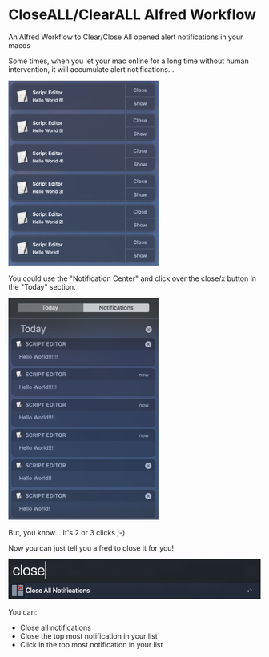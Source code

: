 # CloseALL/ClearALL Alfred Workflow
An Alfred Workflow to Clear/Close All opened alert notifications in your macos

Some times, when you let your mac online for a long time without human intervention, it will accumulate alert notifications...

<img src="https://raw.githubusercontent.com/jmarcon/closeall.alfredworkflow/master/screenshot.png" width="300px" alt="Notifications" />

You could use the "Notification Center" and click over the close/x button in the "Today" section.

<img src="https://raw.githubusercontent.com/jmarcon/closeall.alfredworkflow/master/today.png" width="300px" alt="Today" />

But, you know... It's 2 or 3 clicks ;-)

Now you can just tell you alfred to close it for you!


<img src="https://raw.githubusercontent.com/jmarcon/closeall.alfredworkflow/master/close.png" alt="Close" />

You can:

- Close all notifications
- Close the top most notification in your list
- Click in the top most notification in your list
